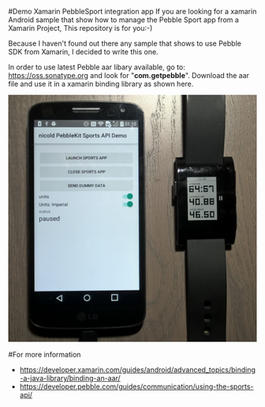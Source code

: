 
#Demo Xamarin PebbleSport integration app
If you are looking for a xamarin Android sample that show how to manage the Pebble Sport app from a Xamarin Project, This repository is for you:-)

Because I haven't found out there any sample that shows to use Pebble SDK from Xamarin, I decided to write this one.

In order to use latest Pebble aar libary available, go to: https://oss.sonatype.org and look for "**com.getpebble**". Download the aar file and use it in a xamarin binding library as shown here. 

![application in action](/screenshots/pebble-xamarin-sample.jpg)

#For more information
* https://developer.xamarin.com/guides/android/advanced_topics/binding-a-java-library/binding-an-aar/ 
* https://developer.pebble.com/guides/communication/using-the-sports-api/ 
